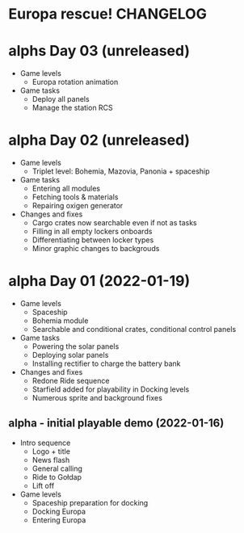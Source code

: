 # Europa rescue! CHANGELOG

# alphs Day 03 (unreleased)

* Game levels
	* Europa rotation animation
* Game tasks
	* Deploy all panels
	* Manage the station RCS

# alpha Day 02 (unreleased)

* Game levels
	* Triplet  level: Bohemia, Mazovia, Panonia + spaceship
* Game tasks
	* Entering all modules
	* Fetching tools & materials
	* Repairing oxigen generator
* Changes and fixes
	* Cargo crates now searchable even if not as tasks
	* Filling in all empty lockers onboards
	* Differentiating between locker types
	* Minor graphic changes to backgrouds
	
# alpha Day 01 (2022-01-19)

* Game levels
	* Spaceship
	* Bohemia module
	* Searchable and conditional crates, conditional control panels
* Game tasks
	* Powering the solar panels
	* Deploying solar panels
	* Installing rectifier to charge the battery bank
* Changes and fixes
	* Redone Ride sequence
	* Starfield added for playability in Docking levels
	* Numerous sprite and background fixes

## alpha - initial playable demo (2022-01-16)
* Intro sequence
	* Logo + title
	* News flash
	* General calling
	* Ride to Gołdap
	* Lift off
* Game levels
	* Spaceship preparation for docking
	* Docking Europa
	* Entering Europa
	
